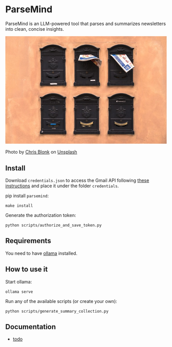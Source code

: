 # ParseMind

ParseMind is an LLM-powered tool that parses and summarizes newsletters into clean, concise insights.

![alt text](pics/chris-blonk-swd3FBSEA4Q-unsplash.jpg)

Photo by [Chris Blonk](https://unsplash.com/@chriskristiansen?utm_content=creditCopyText&utm_medium=referral&utm_source=unsplash) on [Unsplash](https://unsplash.com/photos/six-black-wooden-frames-swd3FBSEA4Q?utm_content=creditCopyText&utm_medium=referral&utm_source=unsplash)
      

## Install

Download `credentials.json` to access the Gmail API following [these instructions](https://developers.google.com/workspace/gmail/api/quickstart/python) and place it under the folder `credentials`.

pip install `parsemind`:
```shell
make install
```

Generate the authorization token:
```shell
python scripts/authorize_and_save_token.py
```


## Requirements

You need to have [ollama](https://ollama.com/) installed.

## How to use it

Start ollama:
```shell
ollama serve
```

Run any of the available scripts (or create your own):
```shell
python scripts/generate_summary_collection.py
```

## Documentation
- [todo](documentation/todo.md)
